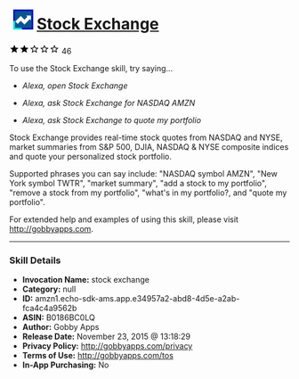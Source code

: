 # &nbsp;<img src="skill_icon" alt="Stock Exchange icon" width="36"> [Stock Exchange](http://alexa.amazon.com/#skills/amzn1.echo-sdk-ams.app.e34957a2-abd8-4d5e-a2ab-fca4c4a9562b)
![2 stars](../../images/ic_star_black_18dp_1x.png)![2 stars](../../images/ic_star_black_18dp_1x.png)![2 stars](../../images/ic_star_border_black_18dp_1x.png)![2 stars](../../images/ic_star_border_black_18dp_1x.png)![2 stars](../../images/ic_star_border_black_18dp_1x.png) 46

To use the Stock Exchange skill, try saying...

* *Alexa, open Stock Exchange*

* *Alexa, ask Stock Exchange for NASDAQ AMZN*

* *Alexa, ask Stock Exchange to quote my portfolio*

Stock Exchange provides real-time stock quotes from NASDAQ and NYSE, market summaries from S&P 500, DJIA, NASDAQ & NYSE composite indices and quote your personalized stock portfolio.

Supported phrases you can say include:
"NASDAQ symbol AMZN",
"New York symbol TWTR",
"market summary",
"add a stock to my portfolio",
"remove a stock from my portfolio",
"what's in my portfolio?,
and "quote my portfolio".

For extended help and examples of using this skill, please visit http://gobbyapps.com.

***

### Skill Details

* **Invocation Name:** stock exchange
* **Category:** null
* **ID:** amzn1.echo-sdk-ams.app.e34957a2-abd8-4d5e-a2ab-fca4c4a9562b
* **ASIN:** B0186BC0LQ
* **Author:** Gobby Apps
* **Release Date:** November 23, 2015 @ 13:18:29
* **Privacy Policy:** http://gobbyapps.com/privacy
* **Terms of Use:** http://gobbyapps.com/tos
* **In-App Purchasing:** No
